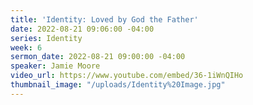 ```yaml
---
title: 'Identity: Loved by God the Father'
date: 2022-08-21 09:06:00 -04:00
series: Identity
week: 6
sermon_date: 2022-08-21 09:00:00 -04:00
speaker: Jamie Moore
video_url: https://www.youtube.com/embed/36-1iWnQIHo
thumbnail_image: "/uploads/Identity%20Image.jpg"
---
```


